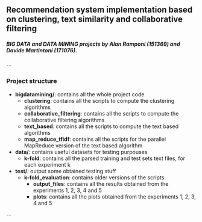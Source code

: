 ## Recommendation system implementation based on clustering, text similarity and collaborative filtering

##### BIG DATA and DATA MINING projects by Alan Ramponi (151369) and Davide Martintoni (171076).

--

### Project structure

- **bigdatamining/**: contains all the whole project code
  - **clustering**: contains all the scripts to compute the clustering algorithms
  - **collaborative_filtering**: contains all the scripts to compute the collaborative filtering algorithms
  - **text_based**: contains all the scripts to compute the text based algorithms
  - **map_reduce_tfidf**: contains all the scripts for the parallel MapReduce version of the text based algorithm
- **data/**: contains useful datasets for testing purpouses
  - **k-fold**: contains all the parsed training and test sets text files, for each experiment k
- **test/**: output some obtained testing stuff
  - **k-fold_evaluation**: contains older versions of the scripts
    - **output_files**: contains all the results obtained from the experiments 1, 2, 3, 4 and 5
    - **plots**: contains all the plots obtained from the experiments 1, 2, 3, 4 and 5

--
